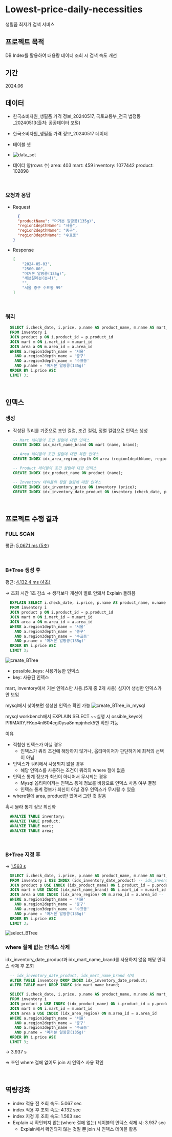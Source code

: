 
# Lowest-price-daily-necessities
생필품 최저가 검색 서비스

## 프로젝트 목적
DB Index를 활용하여 대용량 데이터 조회 시 검색 속도 개선

## 기간
2024.06

## 데이터
- 한국소비자원_생필품 가격 정보_20240517, 국토교통부_전국 법정동_20240513(출처: 공공데이터 포털)
- 한국소비자원_생필품 가격 정보_20240517 데이터

- 테이블 셋
- ![data_set](https://github.com/Painterrr/Lowest-price-daily-necessities-search-service/assets/98957340/ab812de4-d1b1-4099-ad2a-f9ff5275da27)

- 데이터 양(rows 수)
    area: 403
    mart: 459
    inventory: 1077442
    product: 102898

<br>


### 요청과 응답
- Request
  ```json
	{
    "productName": "머거본 알땅콩(135g)",
    "region1depthName": "서울",
    "region2depthName": "중구",
    "region3depthName": "수표동"
  }
  ```

- Response
    ```json
    [
        "2024-05-03",
        "2500.00",
        "머거본 알땅콩(135g)",
        "세븐일레븐(본사)",
        "",
        "서울 중구 수표동 99"
    ]
    ```

<br>

### 쿼리
  ```sql
    SELECT i.check_date, i.price, p.name AS product_name, m.name AS mart_name, m.brand AS mart_brand, a.full_addr
    FROM inventory i 
    JOIN product p ON i.product_id = p.product_id
    JOIN mart m ON i.mart_id = m.mart_id
    JOIN area a ON m.area_id = a.area_id
    WHERE a.region1depth_name = '서울'
      AND a.region2depth_name = '중구'
      AND a.region3depth_name = '수표동'
      AND p.name = '머거본 알땅콩(135g)'
    ORDER BY i.price ASC
    LIMIT 3;
  ```

<br>


## 인덱스

### 생성
- 작성된 쿼리를 기준으로 조인 컬럼, 조건 컬럼, 정렬 컬럼으로 인덱스 생성
    
    ```sql
    -- Mart 테이블의 조인 컬럼에 대한 인덱스
    CREATE INDEX idx_mart_name_brand ON mart (name, brand);
    
    -- Area 테이블의 조건 컬럼에 대한 복합 인덱스
    CREATE INDEX idx_area_region_depth ON area (region1depthName, region2depthName, region3depthName);
    
    -- Product 테이블의 조건 컬럼에 대한 인덱스
    CREATE INDEX idx_product_name ON product (name);
    
    -- Inventory 테이블의 정렬 컬럼에 대한 인덱스
    CREATE INDEX idx_inventory_price ON inventory (price);
    CREATE INDEX idx_inventory_date_product ON inventory (check_date, product_id);
    ```

<br>


## 프로젝트 수행 결과
  
### FULL SCAN
평균: <u>5,067.1 ms (5초)</u>

<br>


### B+Tree 생성 후
평균: <u>4,132.4 ms (4초)</u>
  
→ 조회 시간 1초 감소
→ 생각보다 개선이 별로 안돼서 Explain 돌려봄

```sql
  EXPLAIN SELECT i.check_date, i.price, p.name AS product_name, m.name AS mart_name, m.brand AS mart_brand, a.full_addr
  FROM inventory i
  JOIN product p ON i.product_id = p.product_id
  JOIN mart m ON i.mart_id = m.mart_id
  JOIN area a ON m.area_id = a.area_id
  WHERE a.region1depth_name = '서울'
    AND a.region2depth_name = '중구'
    AND a.region3depth_name = '수표동'
    AND p.name = '머거본 알땅콩(135g)'
  ORDER BY i.price ASC
  LIMIT 3;
```

![create_BTree](https://github.com/Painterrr/Lowest-price-daily-necessities-search-service/assets/98957340/2ee8146b-f87c-44ef-8528-cf4e9931bcf2)
- possible_keys: 사용가능한 인덱스
- key: 사용된 인덱스
  
mart, inventory에서 기본 인덱스만 사용.(5개 중 2개 사용)
심지어 생성한 인덱스가 안 보임


mysql에서 찾아보면 생성한 인덱스 확인 가능
![create_BTree_in_mysql](https://github.com/Painterrr/Lowest-price-daily-necessities-search-service/assets/98957340/e59366e3-dcaa-474a-90e1-0f9546427817)
  
mysql workbench에서 EXPLAIN SELECT ~~실행 시 ossible_keys에 PRIMARY,FKqo4nl604cgi0ysa8nmpjnhek5만 확인 가능
  
이유
- 적합한 인덱스가 아닐 경우
    - 인덱스가 쿼리 조건에 해당하지 않거나, 옵티마이저가 판단하기에 최적의 선택이 아님
- 인덱스가 쿼리에서 사용되지 않을 경우
    - 해당 인덱스를 사용하는 조건이 쿼리의 where 절에 없음
- 인덱스 통계 정보가 최신이 아니어서 무시되는 경우
    - Mysql 옵티마이저는 인덱스 통계 정보를 바탕으로 인덱스 사용 여부 결정
    - 인덱스 통계 정보가 최신이 아닐 경우 인덱스가 무시될 수 있음
- where절에 area, product만 있어서 그런 것 같음
  
혹시 몰라 통계 정보 최신화
  ```sql
    ANALYZE TABLE inventory;
    ANALYZE TABLE product;
    ANALYZE TABLE mart;
    ANALYZE TABLE area;
  ```

<br>


### B+Tree 지정 후
→ <u>1.563 s</u>
  ```sql
    SELECT i.check_date, i.price, p.name AS product_name, m.name AS mart_name, m.brand AS mart_brand, a.full_addr
    FROM inventory i USE INDEX (idx_inventory_date_product) -- idx_inventory_date_product
    JOIN product p USE INDEX (idx_product_name) ON i.product_id = p.product_id --
    JOIN mart m USE INDEX (idx_mart_name_brand) ON i.mart_id = m.mart_id -- idx_mart_name_brand
    JOIN area a USE INDEX (idx_area_region) ON m.area_id = a.area_id --
    WHERE a.region1depth_name = '서울'
      AND a.region2depth_name = '중구'
      AND a.region3depth_name = '수표동'
      AND p.name = '머거본 알땅콩(135g)'
    ORDER BY i.price ASC
    LIMIT 3;
  ```
![select_BTree](https://github.com/Painterrr/Lowest-price-daily-necessities-search-service/assets/98957340/18ea5699-5820-49be-adf1-94db176e8bd6)

  
### where 절에 없는 인덱스 삭제
idx_inventory_date_product과 idx_mart_name_brand를 사용하지 않음
해당 인덱스 삭제 후 조회

  ```sql
    -- idx_inventory_date_product, idx_mart_name_brand 삭제
    ALTER TABLE inventory DROP INDEX idx_inventory_date_product;
    ALTER TABLE mart DROP INDEX idx_mart_name_brand;
  ```

  ```sql
    SELECT i.check_date, i.price, p.name AS product_name, m.name AS mart_name, m.brand AS mart_brand, a.full_addr
    FROM inventory i
    JOIN product p USE INDEX (idx_product_name) ON i.product_id = p.product_id
    JOIN mart m ON i.mart_id = m.mart_id
    JOIN area a USE INDEX (idx_area_region) ON m.area_id = a.area_id 
    WHERE a.region1depth_name = '서울'
      AND a.region2depth_name = '중구'
      AND a.region3depth_name = '수표동'
      AND p.name = '머거본 알땅콩(135g)'
    ORDER BY i.price ASC
    LIMIT 3;
  ```

→ 3.937 s
  
⇒ 조인 where 절에 없어도 join 시 인덱스 사용 확인

<br>

## 역량강화
- index 적용 전 조회 속도: 5.067 sec
- index 적용 후 조회 속도: 4.132 sec
- index 지정 후 조회 속도: 1.563 sec
- Explain 시 확인되지 않는(where 절에 없는) 테이블의 인덱스 삭제 시: 3.937 sec
  - Explain에서 확인되지 않는 것일 뿐 join 시 인덱스 테이블 활용

